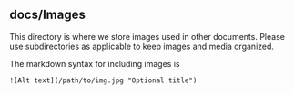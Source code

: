 ## docs/Images

This directory is where we store images used in other documents. Please use subdirectories as applicable to keep images and media organized.

The markdown syntax for including images is

`![Alt text](/path/to/img.jpg "Optional title")`
